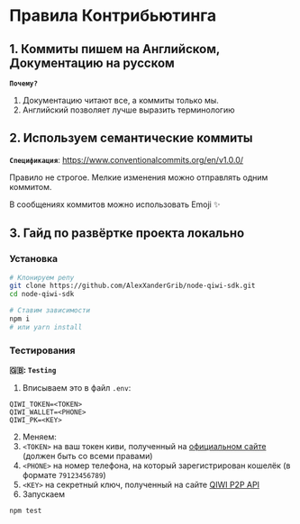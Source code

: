 # Правила Контрибьютинга

## 1. Коммиты пишем на Английском, Документацию на русском

**`Почему?`**

1. Документацию читают все, а коммиты только мы.
2. Английский позволяет лучше выразить терминологию

## 2. Используем семантические коммиты

**`Спецификация`**: https://www.conventionalcommits.org/en/v1.0.0/

Правило не строгое. Мелкие изменения можно отправлять одним коммитом.

В сообщениях коммитов можно использовать Emoji ✨

## 3. Гайд по развёртке проекта локально

### Установка

```bash
# Клонируем репу
git clone https://github.com/AlexXanderGrib/node-qiwi-sdk.git
cd node-qiwi-sdk

# Ставим зависимости
npm i
# или yarn install
```

### Тестирования
**🇬🇧: `Testing`**

1. Вписываем это в файл `.env`:
```
QIWI_TOKEN=<TOKEN>
QIWI_WALLET=<PHONE>
QIWI_PK=<KEY>
```

2. Меняем:
  1. `<TOKEN>` на ваш токен киви, полученный на [официальном сайте](https://qiwi.com/api) (должен быть со всеми правами)
  2. `<PHONE>` на номер телефона, на который зарегистрирован кошелёк (в формате `79123456789`)
  3. `<KEY>` на секретный ключ, полученный на сайте [QIWI P2P API](https://qiwi.com/p2p-admin/transfers/api)
3. Запускаем 
```
npm test
```